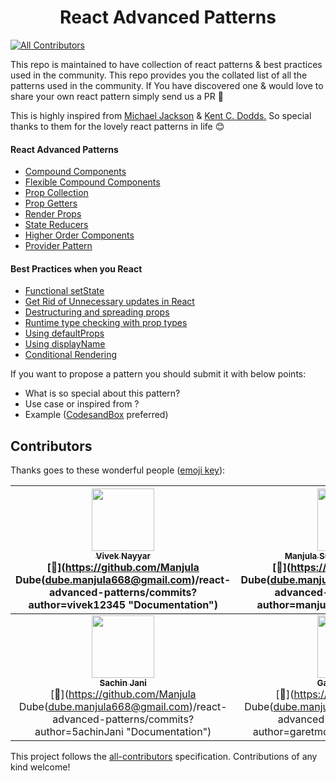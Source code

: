 # <h1 align="center">React Advanced Patterns </h1>

[![All Contributors](https://img.shields.io/badge/all_contributors-10-orange.svg?style=flat-square)](#contributors)

<p> This repo is maintained to have collection of react patterns & best practices used in the community. This repo provides you the collated list of all the patterns used in the community. If You have discovered one & would love to share your own react pattern simply send us a PR 🙌 </p>

This is highly inspired from [Michael Jackson](https://github.com/mjackson) & [Kent C. Dodds.](https://twitter.com/kentcdodds) So special thanks to them for the lovely react patterns in life 😊

#### React Advanced Patterns

- [Compound Components](https://github.com/manjula91/react-advanced-patterns/tree/master/compound-components)
- [Flexible Compound Components](https://github.com/manjula91/react-advanced-patterns/tree/master/flexible-compound-components)
- [Prop Collection](https://github.com/manjula91/react-advanced-patterns/tree/master/prop-collection)
- [Prop Getters](https://github.com/manjula91/react-advanced-patterns/tree/master/prop-getters)
- [Render Props](https://github.com/manjula91/react-advanced-patterns/tree/master/render-props)
- [State Reducers](https://github.com/manjula91/react-advanced-patterns/tree/master/state-reducers)
- [Higher Order Components](https://github.com/manjula91/react-advanced-patterns/tree/master/hoc)
- [Provider Pattern](https://github.com/manjula91/react-advanced-patterns/tree/master/provider-pattern)

#### Best Practices when you React

- [Functional setState](https://github.com/manjula91/react-advanced-patterns/tree/master/react-best-practices/#function-in-setstate)
- [Get Rid of Unnecessary updates in React](https://github.com/manjula91/react-advanced-patterns/tree/master/react-best-practices/#why-did-you-update)
- [Destructuring and spreading props](https://github.com/manjula91/react-advanced-patterns/tree/master/react-best-practices/#prop-spread)
- [Runtime type checking with prop types](https://github.com/manjula91/react-advanced-patterns/tree/master/react-best-practices/#prop-types)
- [Using defaultProps](https://github.com/manjula91/react-advanced-patterns/tree/master/react-best-practices/#default-props)
- [Using displayName](https://github.com/manjula91/react-advanced-patterns/tree/master/react-best-practices/#display-name)
- [Conditional Rendering](https://github.com/manjula91/react-advanced-patterns/tree/master/react-best-practices/#conditional-rendering)

If you want to propose a pattern you should submit it with below points:

- What is so special about this pattern?
- Use case or inspired from ?
- Example ([CodesandBox](https://codesandbox.io/) preferred)

## Contributors

Thanks goes to these wonderful people ([emoji key](https://github.com/kentcdodds/all-contributors#emoji-key)):

<!-- ALL-CONTRIBUTORS-LIST:START - Do not remove or modify this section -->
<!-- prettier-ignore -->
| [<img src="https://avatars3.githubusercontent.com/u/4931048?v=4" width="100px;"/><br /><sub><b>Vivek Nayyar</b></sub>](https://www.viveknayyar.in/)<br />[📖](https://github.com/Manjula Dube(dube.manjula668@gmail.com)/react-advanced-patterns/commits?author=vivek12345 "Documentation") | [<img src="https://avatars0.githubusercontent.com/u/7845921?v=4" width="100px;"/><br /><sub><b>Manjula Subhashchandra Dube</b></sub>](https://www.linkedin.com/profile/view?id=181968473&trk=nav_responsive_tab_profile)<br />[📖](https://github.com/Manjula Dube(dube.manjula668@gmail.com)/react-advanced-patterns/commits?author=manjula91 "Documentation") | [<img src="https://avatars2.githubusercontent.com/u/19697099?v=4" width="100px;"/><br /><sub><b>Ryan Dsouza</b></sub>](https://github.com/ryands17)<br />[📖](https://github.com/Manjula Dube(dube.manjula668@gmail.com)/react-advanced-patterns/commits?author=ryands17 "Documentation") | [<img src="https://avatars3.githubusercontent.com/u/18181755?v=4" width="100px;"/><br /><sub><b>Meghna Srivastava</b></sub>](https://meghnasrivastava.herokuapp.com)<br />[📖](https://github.com/Manjula Dube(dube.manjula668@gmail.com)/react-advanced-patterns/commits?author=meghna-saxena "Documentation") | [<img src="https://avatars1.githubusercontent.com/u/6296006?v=4" width="100px;"/><br /><sub><b>Edward Drapkin</b></sub>](https://github.com/EdwardDrapkin)<br />[📖](https://github.com/Manjula Dube(dube.manjula668@gmail.com)/react-advanced-patterns/commits?author=EdwardDrapkin "Documentation") | [<img src="https://avatars3.githubusercontent.com/u/26486135?v=4" width="100px;"/><br /><sub><b>Felipe F. Diogo</b></sub>](https://github.com/felipediogo)<br />[📖](https://github.com/Manjula Dube(dube.manjula668@gmail.com)/react-advanced-patterns/commits?author=felipediogo "Documentation") | [<img src="https://avatars2.githubusercontent.com/u/7248028?v=4" width="100px;"/><br /><sub><b>Alex Rohleder</b></sub>](https://www.alexrohleder.com)<br />[📖](https://github.com/Manjula Dube(dube.manjula668@gmail.com)/react-advanced-patterns/commits?author=alexrohleder "Documentation") |
| :---: | :---: | :---: | :---: | :---: | :---: | :---: |
| [<img src="https://avatars3.githubusercontent.com/u/23077544?v=4" width="100px;"/><br /><sub><b>Sachin Jani</b></sub>](https://twitter.com/5achinJani)<br />[📖](https://github.com/Manjula Dube(dube.manjula668@gmail.com)/react-advanced-patterns/commits?author=5achinJani "Documentation") | [<img src="https://avatars0.githubusercontent.com/u/1624279?v=4" width="100px;"/><br /><sub><b>Garet McKinley</b></sub>](https://garet.io)<br />[📖](https://github.com/Manjula Dube(dube.manjula668@gmail.com)/react-advanced-patterns/commits?author=garetmckinley "Documentation") | [<img src="https://avatars1.githubusercontent.com/u/10448534?v=4" width="100px;"/><br /><sub><b>anotherjsguy</b></sub>](https://in.linkedin.com/in/kuldeepkeshwar)<br />[📖](https://github.com/Manjula Dube(dube.manjula668@gmail.com)/react-advanced-patterns/commits?author=kuldeepkeshwar "Documentation") |

<!-- ALL-CONTRIBUTORS-LIST:END -->

This project follows the [all-contributors](https://github.com/kentcdodds/all-contributors) specification. Contributions of any kind welcome!
